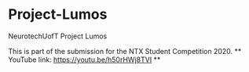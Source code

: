 # Project-Lumos
NeurotechUofT Project Lumos

This is part of the submission for the NTX Student Competition 2020.
** YouTube link: https://youtu.be/h50rHWj8TVI **
